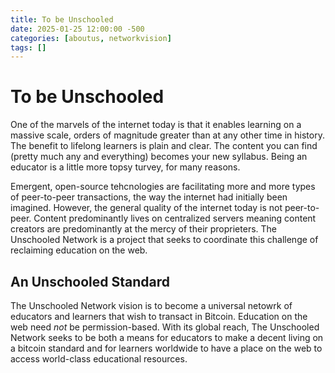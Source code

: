 ```yaml
---
title: To be Unschooled
date: 2025-01-25 12:00:00 -500
categories: [aboutus, networkvision]
tags: []
---
```


# To be Unschooled

One of the marvels of the internet today is that it enables learning on a massive scale, orders of magnitude greater than at any other time in history. The benefit to lifelong learners is plain and clear. The content you can find (pretty much any and everything) becomes your new syllabus. Being an educator is a little more topsy turvey, for many reasons.

Emergent, open-source tehcnologies are facilitating more and more types of peer-to-peer transactions, the way the internet had initially been imagined. However, the general quality of the internet today is not peer-to-peer. Content predominantly lives on centralized servers meaning content creators are predominantly at the mercy of their proprieters. The Unschooled Network is a project that seeks to coordinate this challenge of reclaiming education on the web.

## An Unschooled Standard

The Unschooled Network vision is to become a universal netowrk of educators and learners that wish to transact in Bitcoin. Education on the web need _not_ be permission-based. With its global reach, The Unschooled Network seeks to be both a means for educators to make a decent living on a bitcoin standard and for learners worldwide to have a place on the web to access world-class educational resources.
